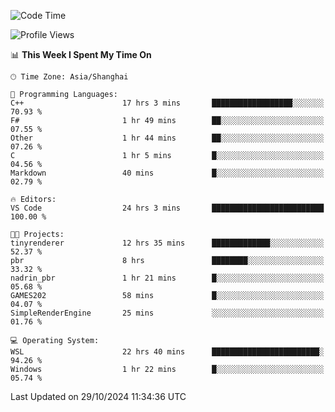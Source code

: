 <!--START_SECTION:waka-->
![Code Time](http://img.shields.io/badge/Code%20Time-2%2C086%20hrs%2028%20mins-blue)

![Profile Views](http://img.shields.io/badge/Profile%20Views-0-blue)

📊 **This Week I Spent My Time On** 

```text
🕑︎ Time Zone: Asia/Shanghai

💬 Programming Languages: 
C++                      17 hrs 3 mins       ██████████████████░░░░░░░   70.93 % 
F#                       1 hr 49 mins        ██░░░░░░░░░░░░░░░░░░░░░░░   07.55 % 
Other                    1 hr 44 mins        ██░░░░░░░░░░░░░░░░░░░░░░░   07.26 % 
C                        1 hr 5 mins         █░░░░░░░░░░░░░░░░░░░░░░░░   04.56 % 
Markdown                 40 mins             █░░░░░░░░░░░░░░░░░░░░░░░░   02.79 % 

🔥 Editors: 
VS Code                  24 hrs 3 mins       █████████████████████████   100.00 % 

🐱‍💻 Projects: 
tinyrenderer             12 hrs 35 mins      █████████████░░░░░░░░░░░░   52.37 % 
pbr                      8 hrs               ████████░░░░░░░░░░░░░░░░░   33.32 % 
nadrin_pbr               1 hr 21 mins        █░░░░░░░░░░░░░░░░░░░░░░░░   05.68 % 
GAMES202                 58 mins             █░░░░░░░░░░░░░░░░░░░░░░░░   04.07 % 
SimpleRenderEngine       25 mins             ░░░░░░░░░░░░░░░░░░░░░░░░░   01.76 % 

💻 Operating System: 
WSL                      22 hrs 40 mins      ████████████████████████░   94.26 % 
Windows                  1 hr 22 mins        █░░░░░░░░░░░░░░░░░░░░░░░░   05.74 % 
```


 Last Updated on 29/10/2024 11:34:36 UTC
<!--END_SECTION:waka-->